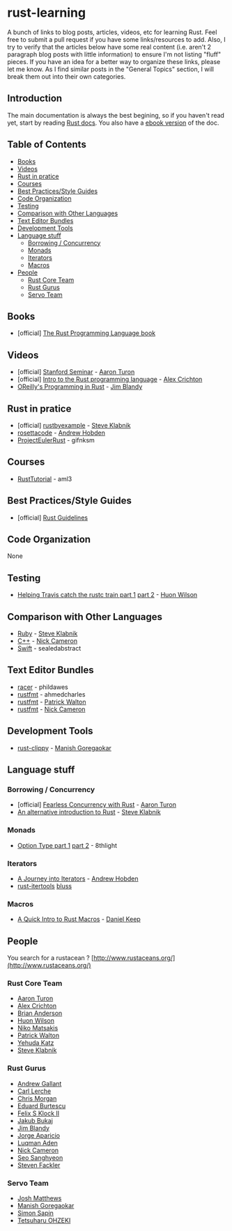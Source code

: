 # rust-learning

A bunch of links to blog posts, articles, videos, etc for learning Rust. Feel free to submit a pull request if you have some links/resources to add. Also, I try to verify that the articles below have some real content (i.e. aren't 2 paragraph blog posts with little information) to ensure I'm not listing "fluff" pieces. If you have an idea for a better way to organize these links, please let me know. As I find similar posts in the "General Topics" section, I will break them out into their own categories.

## Introduction
The main documentation is always the best begining, so if you haven't read yet, start by reading [Rust docs](http://www.rust-lang.org/). You also have a [ebook version](https://github.com/mkaito/rustdocs_ebook) of the doc.

## Table of Contents
- [Books](#books)
- [Videos](#videos)
- [Rust in pratice](#rust-in-pratice)
- [Courses](#courses)
- [Best Practices/Style Guides](#best-practicesstyle-guides)
- [Code Organization](#code-organization)
- [Testing](#testing)
- [Comparison with Other Languages](#comparison-with-other-languages)
- [Text Editor Bundles](#text-editor-bundles)
- [Development Tools](#development-tools)
- [Language stuff](#language-stuff)
  - [Borrowing / Concurrency](#borrowing--concurrency)
  - [Monads](#monads)
  - [Iterators](#iterators)
  - [Macros](#macros)
- [People](#people)
  - [Rust Core Team](#rust-core-team)
  - [Rust Gurus](#rust-gurus)
  - [Servo Team](#servo-team)

## Books
* [official] [The Rust Programming Language book](http://doc.rust-lang.org/nightly/book/)

## Videos
* [official] [Stanford Seminar](https://www.youtube.com/watch?v=O5vzLKg7y-k) - [Aaron Turon][]
* [official] [Intro to the Rust programming language](https://www.youtube.com/watch?v=agzf6ftEsLU) - [Alex Crichton][]
* [OReilly's Programming in Rust](https://www.reddit.com/r/rust/comments/2trruh/recording_of_jim_blandys_programming_in_rust/) - [Jim Blandy][]

## Rust in pratice
* [official] [rustbyexample](http://rustbyexample.com/) - [Steve Klabnik][]
* [rosettacode](http://rosettacode.org/wiki/Category:Rust) - [Andrew Hobden][]
* [ProjectEulerRust](https://github.com/gifnksm/ProjectEulerRust) - gifnksm

## Courses
* [RustTutorial](https://aml3.github.io/RustTutorial/) - aml3

## Best Practices/Style Guides
* [official] [Rust Guidelines](https://github.com/rust-lang/rust-guidelines)

## Code Organization
None

## Testing
* [Helping Travis catch the rustc train part 1](https://huonw.github.io/blog/2015/04/helping-travis-catch-the-rustc-train/) [part 2]() - [Huon Wilson][]

## Comparison with Other Languages
* [Ruby](http://www.rustforrubyists.com/) - [Steve Klabnik][]
* [C++](http://aminb.gitbooks.io/rust-for-c/content/) - [Nick Cameron][]
* [Swift](http://faq.sealedabstract.com/rust/) - sealedabstract

## Text Editor Bundles
* [racer](https://github.com/phildawes/racer) - phildawes
* [rustfmt](https://github.com/ahmedcharles/rustfmt) - ahmedcharles
* [rustfmt](https://github.com/pcwalton/rustfmt) - [Patrick Walton][]
* [rustfmt](https://github.com/ncr/rustfmt) - [Nick Cameron][]

## Development Tools
* [rust-clippy](https://github.com/Manishearth/rust-clippy) - [Manish Goregaokar][]

## Language stuff

### Borrowing / Concurrency
* [official] [Fearless Concurrency with Rust](http://blog.rust-lang.org/2015/04/10/Fearless-Concurrency.html) - [Aaron Turon][]
* [An alternative introduction to Rust](http://words.steveklabnik.com/a-new-introduction-to-rust) - [Steve Klabnik][]

### Monads
* [Option Type part 1](http://blog.8thlight.com/dave-torre/2015/03/11/the-option-type.html) [part 2](http://blog.8thlight.com/uku-taht/2015/04/29/using-the-option-type-effectively.html) - 8thlight

### Iterators
* [A Journey into Iterators](http://hoverbear.org/2015/05/02/a-journey-into-iterators/) - [Andrew Hobden][]
* [rust-itertools](https://github.com/bluss/rust-itertools) [bluss][]

### Macros
* [A Quick Intro to Rust Macros](https://danielkeep.github.io/quick-intro-to-macros.html) - [Daniel Keep][]

## People
You search for a rustacean ? [http://www.rustaceans.org/](http://www.rustaceans.org/)

### Rust Core Team
* [Aaron Turon][]
* [Alex Crichton][]
* [Brian Anderson][]
* [Huon Wilson][]
* [Niko Matsakis][]
* [Patrick Walton][]
* [Yehuda Katz][]
* [Steve Klabnik][]

### Rust Gurus
* [Andrew Gallant][]
* [Carl Lerche][]
* [Chris Morgan][]
* [Eduard Burtescu][]
* [Felix S Klock II][]
* [Jakub Bukaj][]
* [Jim Blandy][]
* [Jorge Aparicio][]
* [Luqman Aden][]
* [Nick Cameron][]
* [Seo Sanghyeon][]
* [Steven Fackler][]

### Servo Team
* [Josh Matthews][]
* [Manish Goregaokar][]
* [Simon Sapin][]
* [Tetsuharu OHZEKI][]

<!-- Rust Core Team -->
[Aaron Turon]: https://github.com/aturon
[Alex Crichton]: https://github.com/alexcrichton
[Brian Anderson]: https://github.com/brson
[Huon Wilson]: https://github.com/huonw
[Niko Matsakis]: https://github.com/nikomatsakis
[Patrick Walton]: https://github.com/pcwalton
[Yehuda Katz]: https://github.com/wycats
[Steve Klabnik]: https://github.com/steveklabnik

<!-- Rust Gurus -->
[Andrew Gallant]: https://github.com/BurntSushi
[Carl Lerche]: https://github.com/carllerche
[Chris Morgan]: https://github.com/chris-morgan
[Eduard Burtescu]: https://github.com/eddyb
[Felix S Klock II]: https://github.com/pnkfelix
[Jakub Bukaj]: https://github.com/jakub-
[Jim Blandy]: https://github.com/jimblandy
[Jorge Aparicio]: https://github.com/japaric
[Luqman Aden]: https://github.com/luqmana
[Nick Cameron]: https://github.com/nrc
[Seo Sanghyeon]: https://github.com/sanxiyn
[Steven Fackler]: https://github.com/sfackler

<!-- Servo Team -->
[Josh Matthews]: https://github.com/jdm
[Manish Goregaokar]: https://github.com/Manishearth
[Tetsuharu OHZEKI]: https://github.com/saneyuki
[Simon Sapin]: https://github.com/SimonSapin

<!-- Others -->
[Daniel Keep]: https://github.com/DanielKeep
[Andrew Hobden]: https://github.com/Hoverbear
[bluss]: https://github.com/bluss
